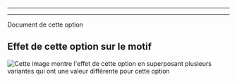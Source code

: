 ***

***

<Fixme>

Document de cette option

</Fixme>

## Effet de cette option sur le motif

![Cette image montre l'effet de cette option en superposant plusieurs variantes qui ont une valeur différente pour cette option](simone\_roundback\_sample.svg "Effet de cette option sur le motif")
